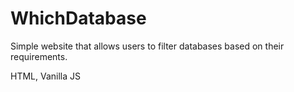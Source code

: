 # WhichDatabase

Simple website that allows users to filter databases based on their requirements.

HTML, Vanilla JS
